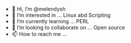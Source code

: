 - 👋 Hi, I’m @melendysh
- 👀 I’m interested in ... Linux abd Scripting
- 🌱 I’m currently learning ... PERL
- 💞️ I’m looking to collaborate on ... Open source 
- 📫 How to reach me ...

<!---
melendysh/melendysh is a ✨ special ✨ repository because its `README.md` (this file) appears on your GitHub profile.
You can click the Preview link to take a look at your changes.
--->
